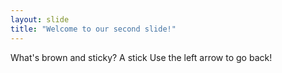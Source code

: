 ```yaml
---
layout: slide
title: "Welcome to our second slide!"
---
```

What's brown and sticky? A stick
Use the left arrow to go back!
